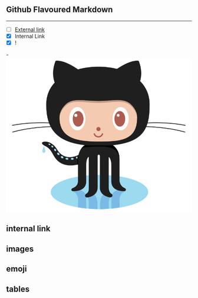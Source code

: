 

Github Flavoured Markdown
-----------------------------------------------------------------------------------------------------------------------------
-----------------------------------------------------------------------------------------------------------------------------
- [ ] [External link](https://help.github.com/en )
- [x] <a name="authoring">Internal Link</a>
- [x] !

-![Kiku](images/logo.png)



internal link
------------------------------------------------------------------------------------------------------------------------------


images
------------------------------------------------------------------------------------------------------------------------------
emoji
-------------------------------------------------------------------------------------------------------------------------------
tables
-------------------------------------------------------------------------------------------------------------------------------
